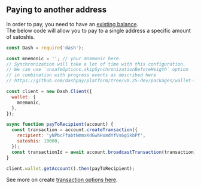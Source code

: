 ## Paying to another address

In order to pay, you need to have an [existing balance](../examples/receive-money-and-check-balance.md).   
The below code will allow you to pay to a single address a specific amount of satoshis.

```js
const Dash = require('dash');

const mnemonic = ''; // your mnemonic here.
// Synchronization will take a lot of time with this configuration. 
// We can use `unsafeOptions.skipSynchronizationBeforeHeigth` option
// in combination with progress events as described here
// https://github.com/dashpay/platform/tree/v0.25-dev/packages/wallet-lib#usage

const client = new Dash.Client({
  wallet: {
    mnemonic,
  },
});

async function payToRecipient(account) {
  const transaction = account.createTransaction({
    recipient: 'yNPbcFfabtNmmxKdGwhHomdYfVs6gikbPf',
    satoshis: 10000,
  });
  const transactionId = await account.broadcastTransaction(transaction);
}

client.wallet.getAccount().then(payToRecipient);

```

See more on create [transaction options here](https://dashpay.github.io/platform/Wallet-library/account/createTransaction/).
